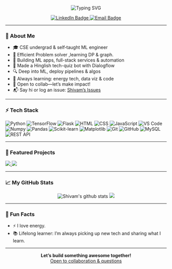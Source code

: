 <p align="center">
  <img src="https://readme-typing-svg.herokuapp.com?font=Fira+Code&size=28&pause=1000&color=F7931E&center=true&vCenter=true&multiline=true&width=700&lines=Hey%2C+I'm+Shivam+Shukla+%F0%9F%91%8B;ML+Engineer+%7C+Full-Stack+Explorer+%7C+Energy+Enthusiast+%E2%9A%A1%EF%B8%8F" alt="Typing SVG" />
</p>

<p align="center">
  <a href="https://www.linkedin.com/in/shivam-shukla-a462b3223/" target="_blank" rel="noreferrer">
    <img src="https://img.shields.io/badge/LinkedIn-Connect-0A66C2?logo=linkedin&logoColor=white&style=for-the-badge" alt="LinkedIn Badge"/>
  </a>
  <a href="mailto:shivamshuklass661@gmail.com" target="_blank" rel="noreferrer">
    <img src="https://img.shields.io/badge/Email-Say%20Hi-D14836?logo=gmail&logoColor=white&style=for-the-badge" alt="Email Badge"/>
  </a>
</p>

---

### 👋 About Me

- 🎓 CSE undergrad & self‐taught ML engineer  
- 🎯 Efficient Problem solver ,learning DP & graph.
- 🚀 Building ML apps, full-stack services & automation  
- 🤖 Made a Hinglish tech-quiz bot with Dialogflow  
- 🔍 Deep into ML, deploy pipelines & algos  
- 🌱 Always learning: energy tech, data viz & code  
- 🤝 Open to collab—let’s make impact!  
- 📬 Say hi or log an issue: [Shivam’s Issues](https://github.com/Shivam-Shukla/Shivam-Shukla/issues)

---

### ⚡ Tech Stack

<p>
  <img alt="Python" src="https://img.shields.io/badge/Python-3776AB?style=flat-square&logo=python&logoColor=white"/>
  <img alt="TensorFlow" src="https://img.shields.io/badge/TensorFlow-FF6F00?style=flat-square&logo=tensorflow&logoColor=white"/>
  <img alt="Flask" src="https://img.shields.io/badge/Flask-000000?style=flat-square&logo=flask&logoColor=white"/>
  <img alt="HTML" src="https://img.shields.io/badge/HTML5-E34F26?style=flat-square&logo=html5&logoColor=white"/>
  <img alt="CSS" src="https://img.shields.io/badge/CSS3-1572B6?style=flat-square&logo=css3&logoColor=white"/>
  <img alt="JavaScript" src="https://img.shields.io/badge/JavaScript-F7DF1E?style=flat-square&logo=javascript&logoColor=black"/>
  <img alt="VS Code" src="https://img.shields.io/badge/VSCode-007ACC?style=flat-square&logo=visual-studio-code&logoColor=white"/>
  <img alt="Numpy" src="https://img.shields.io/badge/Numpy-013243?style=flat-square&logo=numpy&logoColor=white"/>
  <img alt="Pandas" src="https://img.shields.io/badge/Pandas-150458?style=flat-square&logo=pandas&logoColor=white"/>
  <img alt="Scikit-learn" src="https://img.shields.io/badge/Scikit--learn-F7931E?style=flat-square&logo=scikit-learn&logoColor=white"/>
  <img alt="Matplotlib" src="https://img.shields.io/badge/Matplotlib-11557C?style=flat-square&logo=matplotlib&logoColor=white"/>
  <img alt="Git" src="https://img.shields.io/badge/Git-F05032?style=flat-square&logo=git&logoColor=white"/>
  <img alt="GitHub" src="https://img.shields.io/badge/GitHub-181717?style=flat-square&logo=github&logoColor=white"/>
  <img alt="MySQL" src="https://img.shields.io/badge/MySQL-4479A1?style=flat-square&logo=mysql&logoColor=white"/>
  <img alt="REST API" src="https://img.shields.io/badge/REST-02569B?style=flat-square&logo=fastapi&logoColor=white"/>
</p>

---

### 🚩 Featured Projects

<a href="https://github.com/Shivam-Shukl/200-Days-ML-Theory-Full-Stack-ML-Development-Challenge">
  <img src="https://github-readme-stats.vercel.app/api/pin/?username=Shivam-Shukl&repo=200-Days-ML-Theory-Full-Stack-ML-Development-Challenge&theme=buefy" />
</a>
<a href="https://github.com/Shivam-Shukl/Tech_questions_Bot">
  <img src="https://github-readme-stats.vercel.app/api/pin/?username=Shivam-Shukl&repo=Tech_questions_Bot&theme=buefy" />
</a>

---

### 📈 My GitHub Stats

<p align="center">
  <img src="https://github-readme-stats.vercel.app/api?username=Shivam-Shukl&show_icons=true&theme=buefy&hide_border=true" alt="Shivam's github stats"/>
  <img src="https://github-readme-stats.vercel.app/api/top-langs/?username=Shivam-Shukl&layout=compact&theme=buefy&hide_border=true"/>
</p>

---

### 🌟 Fun Facts

- ⚡ I love energy.
- 📚 Lifelong learner: I’m always picking up new tech and sharing what I learn.

---

<p align="center">
  <b>Let’s build something awesome together!</b>
  <br/>
  <a href="https://github.com/Shivam-Shukl/Shivam-Shukl/issues">Open to collaboration & questions</a>
</p>
